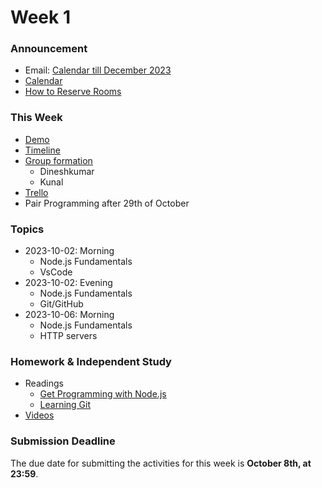 # Week 1

### Announcement

- Email: [Calendar till December 2023](./Schedule-December-2023.png)
- [Calendar](https://oma.metropolia.fi/oma-kalenteri)
- [How to Reserve Rooms](https://oma.metropolia.fi)

### This Week

- [Demo](./Demo/goal/main.js)
- [Timeline](./timeline.png)
- [Group formation]
  - Dineshkumar
  - Kunal
- [Trello](https://trello.com/b/woSoztbA/week1)
- Pair Programming after 29th of October
<!-- TTX#PD#IT#MASTER23 -->

### Topics

- 2023-10-02: Morning
  - Node.js Fundamentals
  - VsCode
- 2023-10-02: Evening
  - Node.js Fundamentals
  - Git/GitHub
- 2023-10-06: Morning
  - Node.js Fundamentals
  - HTTP servers

### Homework & Independent Study

<!-- - [Readings](https://github.com/Full-Stack-TX00FC40/Readings) -->
- Readings
  - [Get Programming with Node.js](https://metropolia.finna.fi/Record/nelli15.4100000007937026?sid=3154166133)
  - [Learning Git](https://metropolia.finna.fi/Record/nelli15.4940000000629340?sid=3154165458)
- [Videos](./videos.md)

### Submission Deadline

The due date for submitting the activities for this week is **October 8th, at 23:59**. 

<!-- Links -->

[Group formation]:https://metropoliafi-my.sharepoint.com/:f:/g/personal/samiben_metropolia_fi/EkihSMJneVVIhT3lF7b4gxYB_f4G9YczNYwE5ImUJ_H2Vg?e=SMQZbm
